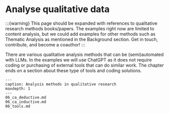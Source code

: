 # Analyse qualitative data

:::{warning}
This page should be expanded with references to qualitative research methods books/papers. The examples right now are limited to content analysis, but we could add examples for other methods such as Thematic Analysis as mentioned in the Background section. Get in touch, contribute, and become a coauthor!
:::

There are various qualitative analysis methods that can be (semi)automated with LLMs. In the examples we will use ChatGPT as it does not require coding or purchasing of external tools that can do similar work. The chapter ends on a section about these type of tools and coding solutions.

```{toctree}
---
caption: Analysis methods in qualitative research
maxdepth: 1
---
06_ca_deductive.md
06_ca_inductive.md
06_tools.md
```

